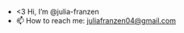 - <3 Hi, I’m @julia-franzen
- 📫 How to reach me: juliafranzen04@gmail.com

<!---
julia-franzen/julia-franzen is a ✨ special ✨ repository because its `README.md` (this file) appears on your GitHub profile.
You can click the Preview link to take a look at your changes.
--->
